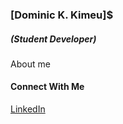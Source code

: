 ### [Dominic K. Kimeu]$ 

**<h5>(Student Developer)</h5>**

<p>
About me
</p>

#### Connect With Me
<a href='https://www.linkedin.com/in/kimeudom/'>LinkedIn<a>
